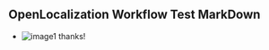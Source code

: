 ## OpenLocalization Workflow Test MarkDown
* ![image1](.\05a2e301-929b-4e82-bf70-148637338d31.PNG) 
thanks!